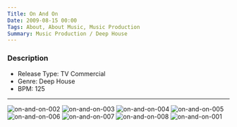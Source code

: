 ```yaml
---
Title: On And On
Date: 2009-08-15 00:00
Tags: About, About Music, Music Production
Summary: Music Production / Deep House
---
```


### Description

* Release Type: TV Commercial
* Genre: Deep House
* BPM: 125

<div class="audio-player"></div>

<script type="text/javascript">
    $(document).ready(function() {
        initAudioPlayer('/static/audio/production/on-and-on.mp3', 'On And On');
    });
</script>

---

![on-and-on-002](https://user-images.githubusercontent.com/21299773/63366384-23bbbf80-c369-11e9-8479-656920121b4e.jpg#mw50)
![on-and-on-003](https://user-images.githubusercontent.com/21299773/63366411-39c98000-c369-11e9-932e-5a08e6ac5e6e.jpg#mw50)
![on-and-on-004](https://user-images.githubusercontent.com/21299773/63366386-24545600-c369-11e9-83c1-34d53d30b1cd.jpg#mw50)
![on-and-on-005](https://user-images.githubusercontent.com/21299773/63366387-24545600-c369-11e9-84ed-0d0c5355f206.jpg#mw50)
![on-and-on-006](https://user-images.githubusercontent.com/21299773/63366389-24ecec80-c369-11e9-9307-717ec12d3095.jpg#mw50)
![on-and-on-007](https://user-images.githubusercontent.com/21299773/63366391-24ecec80-c369-11e9-81d8-57bdbf0631e7.jpg#mw50)
![on-and-on-008](https://user-images.githubusercontent.com/21299773/63366392-25858300-c369-11e9-87fb-fda1f2510465.jpg#mw50)
![on-and-on-001](https://user-images.githubusercontent.com/21299773/63366382-23bbbf80-c369-11e9-84ce-58074d3819f9.jpg#mw50)
